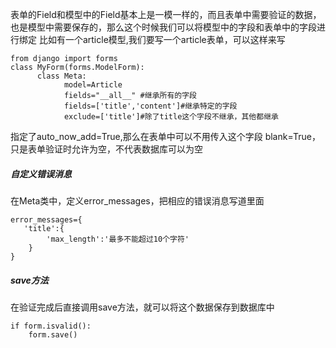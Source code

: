 表单的Field和模型中的Field基本上是一模一样的，而且表单中需要验证的数据，也是模型中需要保存的，那么这个时候我们可以将模型中的字段和表单中的字段进行绑定
比如有一个article模型,我们要写一个article表单，可以这样来写
```
from django import forms
class MyForm(forms.ModelForm):
      class Meta:
            model=Article
            fields="__all__" #继承所有的字段
            fields=['title','content']#继承特定的字段
            exclude=['title']#除了title这个字段不继承，其他都继承
```
指定了auto_now_add=True,那么在表单中可以不用传入这个字段
blank=True，只是表单验证时允许为空，不代表数据库可以为空

##### 自定义错误消息
在Meta类中，定义error_messages，把相应的错误消息写道里面
```
error_messages={
   'title':{
        'max_length':'最多不能超过10个字符'
    }
}
```

##### save方法
在验证完成后直接调用save方法，就可以将这个数据保存到数据库中
```
if form.isvalid():
    form.save()
```
